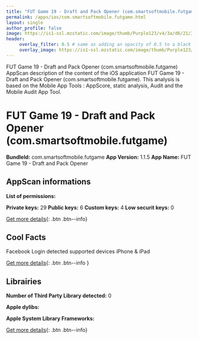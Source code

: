 ```yaml
---
title: "FUT Game 19 - Draft and Pack Opener (com.smartsoftmobile.futgame)"
permalink: /apps/ios/com.smartsoftmobile.futgame.html
layout: single
author_profile: false
image: https://is1-ssl.mzstatic.com/image/thumb/Purple123/v4/3a/d6/21/3ad621ec-ba4e-02e1-a8d6-454488fab060/AppIcon-0-1x_U007emarketing-0-0-85-220-0-10.png/512x512bb.jpg
header: 
     overlay_filter: 0.5 # same as adding an opacity of 0.5 to a black background
     overlay_image: https://is1-ssl.mzstatic.com/image/thumb/Purple123/v4/3a/d6/21/3ad621ec-ba4e-02e1-a8d6-454488fab060/AppIcon-0-1x_U007emarketing-0-0-85-220-0-10.png/512x512bb.jpg
---
```

FUT Game 19 - Draft and Pack Opener (com.smartsoftmobile.futgame) AppScan description of the content of the iOS application FUT Game 19 - Draft and Pack Opener (com.smartsoftmobile.futgame). This analysis is based on the Mobile App Tools : AppScore, static analysis, Audit and the Mobile Audit App Tool.

# FUT Game 19 - Draft and Pack Opener (com.smartsoftmobile.futgame)

**BundleId:** com.smartsoftmobile.futgame
**App Version:** 1.1.5
**App Name:** FUT Game 19 - Draft and Pack Opener


## AppScan informations 

**List of permissions:** 
  
  
**Private keys:** 29
**Public keys:** 6
**Custom keys:** 4
**Low securit keys:** 0
  
[Get more details](/pricing.html){: .btn .btn--info}

## Cool Facts

Facebook Login detected
supported devices iPhone & iPad
  
[Get more details](/pricing.html){: .btn .btn--info }

## Librairies 
**Number of Third Party Library detected:** 0


**Apple dylibs:**


**Apple System Library Frameworks:**


  
[Get more details](/pricing.html){: .btn .btn--info}

